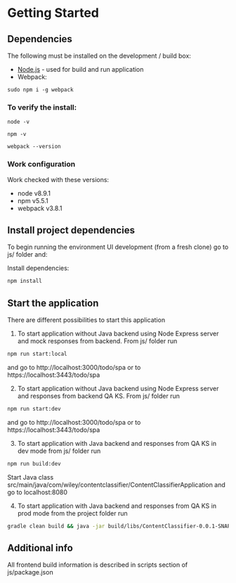 # Getting Started

## Dependencies

The following must be installed on the development / build box:

* [Node.js](http://nodejs.org/) - used for build and run application
* Webpack:
 ```
 sudo npm i -g webpack 
 ```


### To verify the install:

```
node -v
```

```
npm -v
```
```
webpack --version
```

### Work configuration
Work checked with these versions:

* node v8.9.1
* npm v5.5.1
* webpack v3.8.1

## Install project dependencies

To begin running the environment UI development (from a fresh clone) go to js/ folder and:

Install dependencies:

```sh
npm install
```

## Start the application

There are different possibilities to start this application

1. To start application without Java backend using Node Express server and mock responses from backend. From js/ folder run
```bash
npm run start:local
```
and go to http://localhost:3000/todo/spa or to https://localhost:3443/todo/spa

2. To start application without Java backend using Node Express server and responses from backend QA KS. From js/ folder run
```bash
npm run start:dev
```
and go to http://localhost:3000/todo/spa or to https://localhost:3443/todo/spa

3. To start application with Java backend and responses from QA KS in dev mode from js/ folder run
```bash
npm run build:dev
```
Start Java class src/main/java/com/wiley/contentclassifier/ContentClassifierApplication and go to localhost:8080

4. To start application with Java backend and responses from QA KS in prod mode from the project folder run
```bash
gradle clean build && java -jar build/libs/ContentClassifier-0.0.1-SNAPSHOT.jar
```

## Additional info
All frontend build information is described in scripts section of js/package.json
